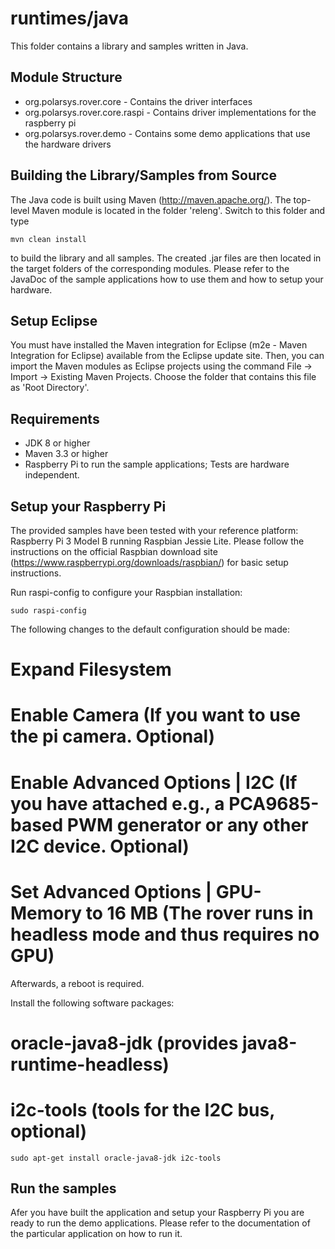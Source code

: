 runtimes/java
=============

This folder contains a library and samples written in Java.

Module Structure
----------------

 * org.polarsys.rover.core - Contains the driver interfaces
 * org.polarsys.rover.core.raspi - Contains driver implementations for the raspberry pi
 * org.polarsys.rover.demo	- Contains some demo applications that use the hardware drivers


Building the Library/Samples from Source
----------------------------------------

The Java code is built using Maven (http://maven.apache.org/). The top-level Maven module is located in the folder 'releng'. Switch to this folder and type

	mvn clean install 
	
to build the library and all samples. The created .jar files are then located in the target folders of the corresponding modules. Please refer to the JavaDoc 
of the sample applications how to use them and how to setup your hardware.

Setup Eclipse
-------------

You must have installed the Maven integration for Eclipse (m2e - Maven Integration for Eclipse) available from the Eclipse update site. Then, you can import 
the Maven modules as Eclipse projects using the command File -> Import -> Existing Maven Projects. Choose the folder that contains this file as 'Root Directory'.

Requirements
------------

 * JDK 8 or higher
 * Maven 3.3 or higher
 * Raspberry Pi to run the sample applications; Tests are hardware independent.
 
Setup your Raspberry Pi
-----------------------

The provided samples have been tested with your reference platform: Raspberry Pi 3 Model B running Raspbian Jessie Lite. Please
follow the instructions on the official Raspbian download site (https://www.raspberrypi.org/downloads/raspbian/) for basic 
setup instructions.

Run raspi-config to configure your Raspbian installation:

	sudo raspi-config
	
The following changes to the default configuration should be made:

 # Expand Filesystem
 # Enable Camera (If you want to use the pi camera. Optional) 
 # Enable Advanced Options | I2C (If you have attached e.g., a PCA9685-based PWM generator or any other I2C device. Optional)
 # Set Advanced Options | GPU-Memory to 16 MB (The rover runs in headless mode and thus requires no GPU)

Afterwards, a reboot is required.

Install the following software packages:

 # oracle-java8-jdk (provides java8-runtime-headless)
 # i2c-tools (tools for the I2C bus, optional)
 
	sudo apt-get install oracle-java8-jdk i2c-tools

Run the samples
-------------------

Afer you have built the application and setup your Raspberry Pi you are ready to run the demo applications. Please refer to 
the documentation of the particular application on how to run it. 





	

